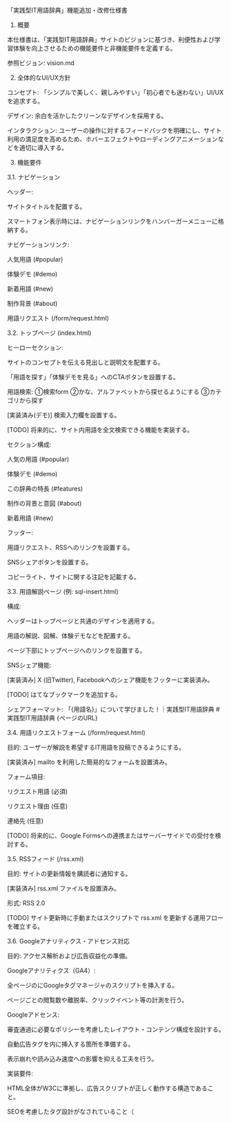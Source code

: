 「実践型IT用語辞典」機能追加・改修仕様書

1. 概要

本仕様書は、「実践型IT用語辞典」サイトのビジョンに基づき、利便性および学習体験を向上させるための機能要件と非機能要件を定義する。

参照ビジョン: vision.md

2. 全体的なUI/UX方針

コンセプト: 「シンプルで美しく、親しみやすい」「初心者でも迷わない」UI/UXを追求する。

デザイン: 余白を活かしたクリーンなデザインを採用する。

インタラクション: ユーザーの操作に対するフィードバックを明確にし、サイト利用の満足度を高めるため、ホバーエフェクトやローディングアニメーションなどを適切に導入する。

3. 機能要件

3.1. ナビゲーション

ヘッダー:

サイトタイトルを配置する。

スマートフォン表示時には、ナビゲーションリンクをハンバーガーメニューに格納する。

ナビゲーションリンク:

人気用語 (#popular)

体験デモ (#demo)

新着用語 (#new)

制作背景 (#about)

用語リクエスト (/form/request.html)

3.2. トップページ (index.html)

ヒーローセクション:

サイトのコンセプトを伝える見出しと説明文を配置する。

「用語を探す」「体験デモを見る」へのCTAボタンを設置する。

用語検索:
①検索form
②かな、アルファベットから探せるようにする
③カテゴリから探す

[実装済み(デモ)] 検索入力欄を設置する。

[TODO] 将来的に、サイト内用語を全文検索できる機能を実装する。

セクション構成:

人気の用語 (#popular)

体験デモ (#demo)

この辞典の特長 (#features)

制作の背景と意図 (#about)

新着用語 (#new)

フッター:

用語リクエスト、RSSへのリンクを設置する。

SNSシェアボタンを設置する。

コピーライト、サイトに関する注記を記載する。

3.3. 用語解説ページ (例: sql-insert.html)

構成:

ヘッダーはトップページと共通のデザインを適用する。

用語の解説、図解、体験デモなどを配置する。

ページ下部にトップページへのリンクを設置する。

SNSシェア機能:

[実装済み] X (旧Twitter), Facebookへのシェア機能をフッターに実装済み。

[TODO] はてなブックマークを追加する。

シェアフォーマット: 「{用語名}」について学びました！｜実践型IT用語辞典 #実践型IT用語辞典 {ページのURL}

3.4. 用語リクエストフォーム (/form/request.html)

目的: ユーザーが解説を希望するIT用語を投稿できるようにする。

[実装済み] mailto を利用した簡易的なフォームを設置済み。

フォーム項目:

リクエスト用語 (必須)

リクエスト理由 (任意)

連絡先 (任意)

[TODO] 将来的に、Google Formsへの連携またはサーバーサイドでの受付を検討する。

3.5. RSSフィード (/rss.xml)

目的: サイトの更新情報を購読者に通知する。

[実装済み] rss.xml ファイルを設置済み。

形式: RSS 2.0

[TODO] サイト更新時に手動またはスクリプトで rss.xml を更新する運用フローを確立する。

3.6. Googleアナリティクス・アドセンス対応

目的: アクセス解析および広告収益化の準備。

Googleアナリティクス（GA4）:

全ページの<head>にGoogleタグマネージャのスクリプトを挿入する。

ページごとの閲覧数や離脱率、クリックイベント等の計測を行う。

Googleアドセンス:

審査通過に必要なポリシーを考慮したレイアウト・コンテンツ構成を設計する。

自動広告タグを<body>内に挿入する箇所を準備する。

表示崩れや読み込み速度への影響を抑える工夫を行う。

実装要件:

HTML全体がW3Cに準拠し、広告スクリプトが正しく動作する構造であること。

SEOを考慮したタグ設計がなされていること（<title>、<meta>タグの適切な設定）。

4. 非機能要件

4.1. デザイン・レスポンシブ対応

[実装済み] メディアクエリによるレスポンシブ対応は実装済み。

[TODO] スマートフォンやタブレットでの可読性、操作性を継続的に改善する。特にインタラクティブなデモ画面のUIを最適化する。

4.2. ダークモード対応

目的: ユーザーの閲覧環境に合わせて、目に優しいダークな配色を提供する。

実装方法: CSSの prefers-color-scheme: dark メディアクエリを利用する。

[TODO] ライト/ダークの配色をCSSカスタムプロパティで管理し、切り替えを実装する。手動切り替えトグルの設置も検討する。

4.3. アクセシビリティ (a11y)

目的: 年齢や身体的な条件に関わらず、誰もが快適にサイトを利用できるようにする。

[実装済み] role, aria-label などの基本的な属性は一部実装済み。

[TODO] 以下を含むアクセシビリティ向上策を継続的に実施する。

全てのインタラクティブ要素のキーボード操作担保。

スクリーンリーダー対応の強化 (aria-live 等の適切な利用)。

WCAG基準を満たすコントラスト比の確保。

4.4. パフォーマンス

目的: ページの表示速度を向上させ、ユーザー体験とSEO評価を高める。

[TODO] 以下の施策を検討・実装する。

画像最適化: WebP形式の利用、loading="lazy" の適用。

ファイル圧縮: CSS/JavaScriptのミニファイ。

ブラウザキャッシュ: Cache-Control ヘッダーの活用。

4.5. エラーハンドリング

目的: 予期せぬエラー発生時に、ユーザーを適切に案内する。

[TODO] 以下の対応を行う。

カスタム404 Not Foundページを作成する。

体験デモの実行時（API通信失敗など）に、分かりやすいエラーメッセージを表示する。

4.6. セキュリティ・HTTPS・プライバシー対応

目的: Googleアドセンス/アナリティクス利用要件およびSEO向上のため、セキュアな通信とユーザープライバシー保護を確保する。

[TODO]

独自ドメインでのHTTPS（SSL証明書）を導入する。

通信は常時HTTPSを使用し、httpアクセスはhttpsにリダイレクトさせる。

Cookie利用に関するバナーまたはモーダルを表示し、ユーザーに通知する（GDPR対応）。

Cookie通知の文言、操作ボタン、閉じる手段を含むUIをデザインに組み込む。

必要に応じて、Google Consent Mode v2の導入も検討する。




